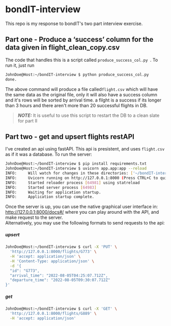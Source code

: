 # bondIT-interview

This repo is my response to bondIT's two part interview exercise.

## Part one - Produce a ‘success’ column for the data given in flight_clean_copy.csv
The code that handles this is a script called ```produce_success_col.py ```. To run it, just run
```sh
JohnDoe@Host:~/bondIT-interview $ python produce_success_col.py
done.
```
The above command will produce a file called```flight.csv``` which will have the same data as the original file, only it will also have a success column and it's rows will be sorted by arrival time. a filght is a success if its longer than 3 hours and there aren't  more than 20 successful flights in DB.

> **_NOTE:_**  It is useful to use this script to restart the DB to a clean slate for part II

## Part two - get and upsert flights restAPI
I've created an api using fastAPI. This api is presistent, and uses ```flight.csv``` as if it was a database. To run the server:
```bash
JohnDoe@Host:~/bondIT-interview $ pip install requirements.txt
JohnDoe@Host:~/bondIT-interview $ uvicorn app.app:app --reload
INFO:     Will watch for changes in these directories: ['~/bondIT-interview']
INFO:     Uvicorn running on http://127.0.0.1:8000 (Press CTRL+C to quit)
INFO:     Started reloader process [64981] using statreload
INFO:     Started server process [64983]
INFO:     Waiting for application startup.
INFO:     Application startup complete.
```
Once the server is up, you can use the native graphical user interface in: http://127.0.0.1:8000/docs#/
where you can play around with the API, and make request to the server.
<br>
Alternatively, you may use the following formats to send requests to the api:
##### upsert
```sh
JohnDoe@Host:~/bondIT-interview $ curl -X 'PUT' \
  'http://127.0.0.1:8000/flights/G773' \
  -H 'accept: application/json' \
  -H 'Content-Type: application/json' \
  -d '{
  "id": "G773",
  "arrival_time": "2022-08-05T04:25:07.712Z",
  "departure_time": "2022-08-05T09:30:07.712Z"
}'
```

##### get
```sh
JohnDoe@Host:~/bondIT-interview $ curl -X 'GET' \
  'http://127.0.0.1:8000/flights/G889' \
  -H 'accept: application/json'
```